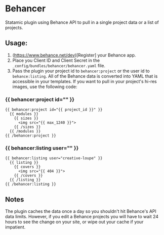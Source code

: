 Behancer
========

Statamic plugin using Behance API to pull in a single project data or a list of projects.

## Usage:

1. (https://www.behance.net/dev)[Register] your Behance app.
2. Place you Client ID and Client Secret in the `_config/bundles/behancer/behancer.yaml` file.
3. Pass the plugin your project id to `behancer:project` or the user id to `behance:listing`. All of the Behance data is converted into YAML that is accessible in your templates. If you want to pull in your project's hi-res images, use the following code:

### {{ behancer:project id="" }}

```
{{ behancer:project id="{{ project_id }}" }}
  {{ modules }}
    {{ sizes }}
      <img src="{{ max_1240 }}">
    {{ /sizes }}
  {{ /modules }}
{{ /behancer:project }}
```
### {{ behancer:listing user="" }}

```
{{ behancer:listing user="creative-loupe" }}
  {{ listing }}
    {{ covers }}
      <img src="{{ 404 }}">
    {{ /covers }}
  {{ /listing }}
{{ /behancer:listing }}
```

## Notes

The plugin caches the data once a day so you shouldn't hit Behance's API data limits. However, if you edit a Behance projects you will have to wait 24 hours to see the change on your site, or wipe out your cache if your impatient. 
